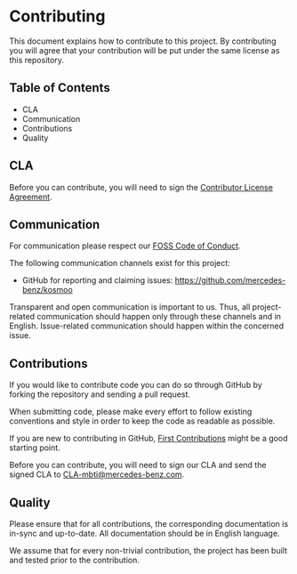 <!-- SPDX-License-Identifier: MIT -->
# Contributing

This document explains how to contribute to this project.
By contributing you will agree that your contribution will be put under the same license as this repository.

## Table of Contents
- CLA
- Communication
- Contributions
- Quality

## CLA

Before you can contribute, you will need to sign the [Contributor License Agreement](https://github.com/mercedes-benz/foss/blob/master/CONTRIBUTORS_LICENSE_AGREEMENT.md).

## Communication

For communication please respect our [FOSS Code of Conduct](https://github.com/mercedes-benz/foss/blob/master/CODE_OF_CONDUCT.md).

The following communication channels exist for this project:
- GitHub for reporting and claiming issues:  https://github.com/mercedes-benz/kosmoo

Transparent and open communication is important to us. 
Thus, all project-related communication should happen only through these channels and in English. 
Issue-related communication should happen within the concerned issue.

## Contributions
If you would like to contribute code you can do so through GitHub by forking the repository and sending a pull request.

When submitting code, please make every effort to follow existing conventions and style in order to keep the code as readable as possible.

If you are new to contributing in GitHub, [First Contributions](https://github.com/firstcontributions/first-contributions) might be a good starting point.

Before you can contribute, you will need to sign our CLA and send the signed CLA to CLA-mbti@mercedes-benz.com.

## Quality
Please ensure that for all contributions, the corresponding documentation is in-sync and up-to-date. All documentation should be in English language. 

We assume that for every non-trivial contribution, the project has been built and tested prior to the contribution. 
